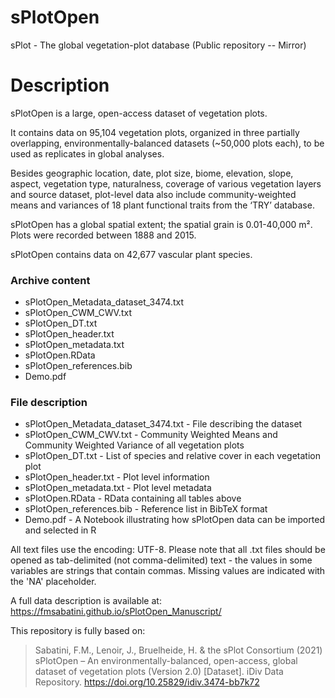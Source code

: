 # sPlotOpen
sPlot - The global vegetation-plot database
(Public repository -- Mirror)

# Description

sPlotOpen is a large, open-access dataset of vegetation plots. 

It contains data on 95,104 vegetation plots, organized in three partially overlapping, environmentally-balanced datasets (~50,000 plots each), to be used as replicates in global analyses. 

Besides geographic location, date, plot size, biome, elevation, slope, aspect, vegetation type, naturalness, coverage of various vegetation layers and source dataset, plot-level data also include community-weighted means and variances of 18 plant functional traits from the ‘TRY’ database. 

sPlotOpen has a global spatial extent; the spatial grain is 0.01-40,000 m². Plots were recorded between 1888 and 2015. 

sPlotOpen contains data on 42,677 vascular plant species.

### Archive content
* sPlotOpen_Metadata_dataset_3474.txt
* sPlotOpen_CWM_CWV.txt
* sPlotOpen_DT.txt
* sPlotOpen_header.txt
* sPlotOpen_metadata.txt
* sPlotOpen.RData
* sPlotOpen_references.bib
* Demo.pdf

### File description
* sPlotOpen_Metadata_dataset_3474.txt - File describing the dataset
* sPlotOpen_CWM_CWV.txt - Community Weighted Means and Community Weighted Variance of all vegetation plots
* sPlotOpen_DT.txt - List of species and relative cover in each vegetation plot
* sPlotOpen_header.txt - Plot level information
* sPlotOpen_metadata.txt - Plot level metadata
* sPlotOpen.RData - RData containing all tables above
* sPlotOpen_references.bib - Reference list in BibTeX format
* Demo.pdf - A Notebook illustrating how sPlotOpen data can be imported and selected in R

All text files use the encoding: UTF-8. 
Please note that all .txt files should be opened as tab-delimited (not comma-delimited) text - the values in some variables are strings that contain commas.
Missing values are indicated with the 'NA' placeholder.

A full data description is available at: https://fmsabatini.github.io/sPlotOpen_Manuscript/

This repository is fully based on:
> Sabatini, F.M., Lenoir, J., Bruelheide, H. & the sPlot Consortium (2021) sPlotOpen – An environmentally-balanced, open-access, global dataset of vegetation plots (Version 2.0) [Dataset]. iDiv Data Repository. https://doi.org/10.25829/idiv.3474-bb7k72
